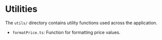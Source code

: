 # Utilities

The `utils/` directory contains utility functions used across the application.

- `formatPrice.ts`: Function for formatting price values.
